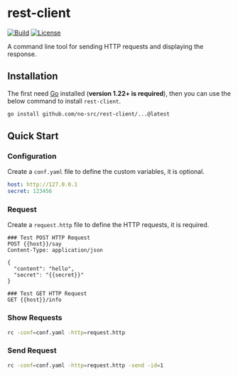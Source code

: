# rest-client

[![Build](https://img.shields.io/github/actions/workflow/status/no-src/rest-client/go.yml?branch=main)](https://github.com/no-src/rest-client/actions)
[![License](https://img.shields.io/github/license/no-src/rest-client)](https://github.com/no-src/rest-client/blob/main/LICENSE)

A command line tool for sending HTTP requests and displaying the response.

## Installation

The first need [Go](https://go.dev/doc/install) installed (**version 1.22+ is required**), then you can use the below
command to install `rest-client`.

```bash
go install github.com/no-src/rest-client/...@latest
```

## Quick Start

### Configuration

Create a `conf.yaml` file to define the custom variables, it is optional.

```yaml
host: http://127.0.0.1
secret: 123456
```

### Request

Create a `request.http` file to define the HTTP requests, it is required.

```text
### Test POST HTTP Request
POST {{host}}/say
Content-Type: application/json

{
  "content": "hello",
  "secret": "{{secret}}"
}

### Test GET HTTP Request
GET {{host}}/info
```

### Show Requests

```bash
rc -conf=conf.yaml -http=request.http
```

### Send Request

```bash
rc -conf=conf.yaml -http=request.http -send -id=1
```
